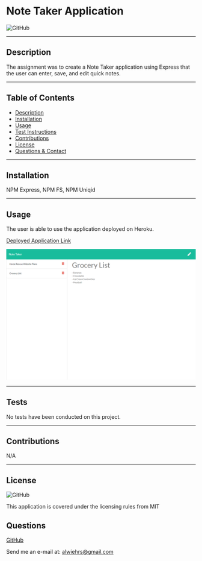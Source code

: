  # Note Taker Application
  ![GitHub](https://img.shields.io/badge/license-MIT-blue?style=plastic)
  
  ---

  ## **Description**
    
  The assignment was to create a Note Taker application using Express that the user can enter, save, and edit quick notes.  

  ---
  
  ## Table of Contents  
  
  - [Description](#Description)  
  - [Installation](#Installation)
  - [Usage](#Usage)
  - [Test Instructions](#Tests)
  - [Contributions](#Contributions)
  - [License](#License)
  - [Questions & Contact](#Questions)
  
  
  ---
  
  ## **Installation**
  
  NPM Express, NPM FS, NPM Uniqid
  
  ---
  
  ## **Usage**
  
  The user is able to use the application deployed on Heroku.  

  [Deployed Application Link](https://notetaker-alw.herokuapp.com/ "Deployed App")
  
  
  ![screenshots](./info/app-screenshot.png "Application GIF")
  
  ---
  
  ## **Tests**
  
  No tests have been conducted on this project.
  
  ---

  ## **Contributions**
  
  N/A
  
  ---

  ## **License**

  ![GitHub](https://img.shields.io/badge/license-MIT-blue?style=plastic)   
  
  This application is covered under the licensing rules from MIT
  

  ## Questions 
  
  [GitHub](https://www.github.com/awiehrs)
    
  
  Send me an e-mail at: alwiehrs@gmail.com  